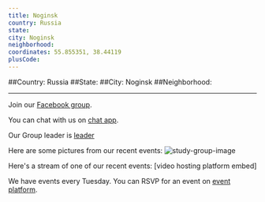 ```yaml
---
title: Noginsk
country: Russia
state: 
city: Noginsk
neighborhood: 
coordinates: 55.855351, 38.44119
plusCode:
---
```


##Country: Russia
##State: 
##City: Noginsk
##Neighborhood: 
*****
Join our [Facebook group](https://www.facebook.com/groups/free.code.camp.noginsk).

You can chat with us on [chat app]().

Our Group leader is [leader]()

Here are some pictures from our recent events:
![study-group-image]()

Here's a stream of one of our recent events:
[video hosting platform embed]

We have events every Tuesday. You can RSVP for an event on [event platform]().
